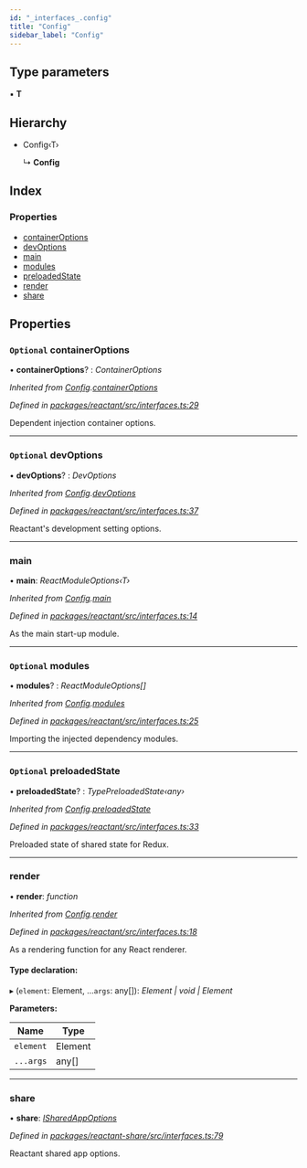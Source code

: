 ```yaml
---
id: "_interfaces_.config"
title: "Config"
sidebar_label: "Config"
---
```


## Type parameters

▪ **T**

## Hierarchy

* Config‹T›

  ↳ **Config**

## Index

### Properties

* [containerOptions](_interfaces_.config.md#optional-containeroptions)
* [devOptions](_interfaces_.config.md#optional-devoptions)
* [main](_interfaces_.config.md#main)
* [modules](_interfaces_.config.md#optional-modules)
* [preloadedState](_interfaces_.config.md#optional-preloadedstate)
* [render](_interfaces_.config.md#render)
* [share](_interfaces_.config.md#share)

## Properties

### `Optional` containerOptions

• **containerOptions**? : *ContainerOptions*

*Inherited from [Config](_interfaces_.config.md).[containerOptions](_interfaces_.config.md#optional-containeroptions)*

*Defined in [packages/reactant/src/interfaces.ts:29](https://github.com/unadlib/reactant/blob/1f3f457d/packages/reactant/src/interfaces.ts#L29)*

Dependent injection container options.

___

### `Optional` devOptions

• **devOptions**? : *DevOptions*

*Inherited from [Config](_interfaces_.config.md).[devOptions](_interfaces_.config.md#optional-devoptions)*

*Defined in [packages/reactant/src/interfaces.ts:37](https://github.com/unadlib/reactant/blob/1f3f457d/packages/reactant/src/interfaces.ts#L37)*

Reactant's development setting options.

___

###  main

• **main**: *ReactModuleOptions‹T›*

*Inherited from [Config](_interfaces_.config.md).[main](_interfaces_.config.md#main)*

*Defined in [packages/reactant/src/interfaces.ts:14](https://github.com/unadlib/reactant/blob/1f3f457d/packages/reactant/src/interfaces.ts#L14)*

As the main start-up module.

___

### `Optional` modules

• **modules**? : *ReactModuleOptions[]*

*Inherited from [Config](_interfaces_.config.md).[modules](_interfaces_.config.md#optional-modules)*

*Defined in [packages/reactant/src/interfaces.ts:25](https://github.com/unadlib/reactant/blob/1f3f457d/packages/reactant/src/interfaces.ts#L25)*

Importing the injected dependency modules.

___

### `Optional` preloadedState

• **preloadedState**? : *TypePreloadedState‹any›*

*Inherited from [Config](_interfaces_.config.md).[preloadedState](_interfaces_.config.md#optional-preloadedstate)*

*Defined in [packages/reactant/src/interfaces.ts:33](https://github.com/unadlib/reactant/blob/1f3f457d/packages/reactant/src/interfaces.ts#L33)*

Preloaded state of shared state for Redux.

___

###  render

• **render**: *function*

*Inherited from [Config](_interfaces_.config.md).[render](_interfaces_.config.md#render)*

*Defined in [packages/reactant/src/interfaces.ts:18](https://github.com/unadlib/reactant/blob/1f3f457d/packages/reactant/src/interfaces.ts#L18)*

As a rendering function for any React renderer.

#### Type declaration:

▸ (`element`: Element, ...`args`: any[]): *Element | void | Element*

**Parameters:**

Name | Type |
------ | ------ |
`element` | Element |
`...args` | any[] |

___

###  share

• **share**: *[ISharedAppOptions](_interfaces_.isharedappoptions.md)*

*Defined in [packages/reactant-share/src/interfaces.ts:79](https://github.com/unadlib/reactant/blob/1f3f457d/packages/reactant-share/src/interfaces.ts#L79)*

Reactant shared app options.
